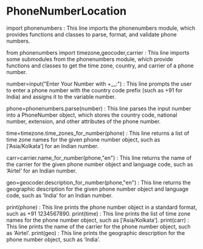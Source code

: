 # PhoneNumberLocation
import phonenumbers : This line imports the phonenumbers module, which provides functions and classes to parse, format, and validate phone numbers.

from phonenumbers import timezone,geocoder,carrier :
This line imports some submodules from the phonenumbers module, which provide functions and classes to get the time zone, country, and carrier of a phone number.

number=input("Enter Your Number with +__:") :
This line prompts the user to enter a phone number with the country code prefix (such as +91 for India) and assigns it to the variable number.

phone=phonenumbers.parse(number) :
This line parses the input number into a PhoneNumber object, which stores the country code, national number, extension, and other attributes of the phone number.

time=timezone.time_zones_for_number(phone) : 
This line returns a list of time zone names for the given phone number object, such as [‘Asia/Kolkata’] for an Indian number.

carr=carrier.name_for_number(phone,"en") : 
This line returns the name of the carrier for the given phone number object and language code, such as ‘Airtel’ for an Indian number.

geo=geocoder.description_for_number(phone,"en") :
This line returns the geographic description for the given phone number object and language code, such as ‘India’ for an Indian number.

print(phone) : This line prints the phone number object in a standard format, such as +91 1234567890.
print(time) : This line prints the list of time zone names for the phone number object, such as [‘Asia/Kolkata’].
print(carr) : This line prints the name of the carrier for the phone number object, such as ‘Airtel’.
print(geo) : This line prints the geographic description for the phone number object, such as ‘India’.
